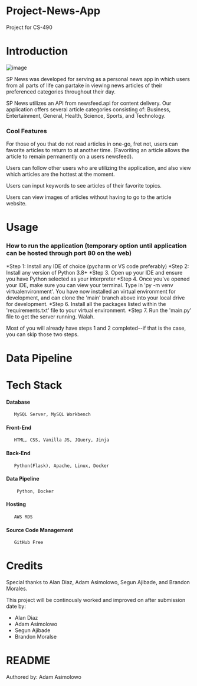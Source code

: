 # Project-News-App
Project for CS-490

# Introduction
![image](https://user-images.githubusercontent.com/64811750/146578253-20ee72a9-92f6-42d0-adb8-6394c8fe964c.png)

SP News was developed for serving as a personal news app in which users from all parts of life can partake in viewing news articles of their preferenced categories throughout their day.

SP News utilizes an API from newsfeed.api for content delivery. Our application offers several article categories consisting of: Business, Entertainment, General, Health, Science, Sports, and Technology.

### Cool Features
For those of you that do not read articles in one-go, fret not, users can favorite articles to return to at another time. (Favoriting an article  allows the article to remain permanently on a users newsfeed).

Users can follow other users who are utilizing the application, and also view which articles are the hottest at the moment.

Users can input keywords to see articles of their favorite topics.

Users can view images of articles without having to go to the article website.

# Usage

### How to run the application (temporary option until application can be hosted through port 80 on the web)
*Step 1: Install any IDE of choice (pycharm or VS code preferably)
*Step 2: Install any version of Python 3.8+
*Step 3. Open up your IDE and ensure you have Python selected as your interpreter
*Step 4. Once you've opened your IDE, make sure you can view your terminal. Type in 'py -m venv virtualenvironment'. You have now installed an virtual environment for development, and can clone the 'main' branch above into your local drive for development.
*Step 6. Install all the packages listed within the 'requirements.txt' file to your virtual environment. 
*Step 7. Run the 'main.py' file to get the server running. Walah.

Most of you will already have steps 1 and 2 completed--if that is the case, you can skip those two steps.

# Data Pipeline

# 

# Tech Stack
   #### Database
       MySQL Server, MySQL Workbench

   #### Front-End
       HTML, CSS, Vanilla JS, JQuery, Jinja

   #### Back-End
       Python(Flask), Apache, Linux, Docker
   
   #### Data Pipeline
        Python, Docker
   #### Hosting
       AWS RDS
       
   #### Source Code Management
       GitHub Free 
# Credits

Special thanks to Alan Diaz, Adam Asimolowo, Segun Ajibade, and Brandon Morales.

This project will be continously worked and improved on after submission date by:
* Alan Diaz
* Adam Asimolowo
* Segun Ajibade
* Brandon Moralse


# README 
Authored by: Adam Asimolowo
